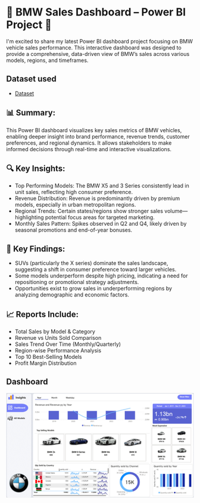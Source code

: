 # 🔷 BMW Sales Dashboard – Power BI Project 🔷
I'm excited to share my latest Power BI dashboard project focusing on BMW vehicle sales performance. This interactive dashboard was designed to provide a comprehensive, data-driven view of BMW’s sales across various models, regions, and timeframes.

## Dataset used
- <a href="https://github.com/arsh-sandhu-1/Car-sales-performance/commit/e4d5cfa14001d53098b0e8024df624e1e76cc1f4">Dataset</a>

## 📊 Summary:
This Power BI dashboard visualizes key sales metrics of BMW vehicles, enabling deeper insight into brand performance, revenue trends, customer preferences, and regional dynamics. It allows stakeholders to make informed decisions through real-time and interactive visualizations.

## 🔍 Key Insights:
- Top Performing Models: The BMW X5 and 3 Series consistently lead in unit sales, reflecting high consumer preference.
- Revenue Distribution: Revenue is predominantly driven by premium models, especially in urban metropolitan regions.
- Regional Trends: Certain states/regions show stronger sales volume—highlighting potential focus areas for targeted marketing.
-	Monthly Sales Pattern: Spikes observed in Q2 and Q4, likely driven by seasonal promotions and end-of-year bonuses.

## 📌 Key Findings:
- SUVs (particularly the X series) dominate the sales landscape, suggesting a shift in consumer preference toward larger vehicles.
- Some models underperform despite high pricing, indicating a need for repositioning or promotional strategy adjustments.
-	Opportunities exist to grow sales in underperforming regions by analyzing demographic and economic factors.

## 📈 Reports Include:
-	Total Sales by Model & Category
-	Revenue vs Units Sold Comparison
-	Sales Trend Over Time (Monthly/Quarterly)
-	Region-wise Performance Analysis
-	Top 10 Best-Selling Models
-	Profit Margin Distribution

##	Dashboard
![Dashboard.jpg](https://github.com/arsh-sandhu-1/Car-sales-performance/blob/e4d5cfa14001d53098b0e8024df624e1e76cc1f4/Dashboard.jpg)

